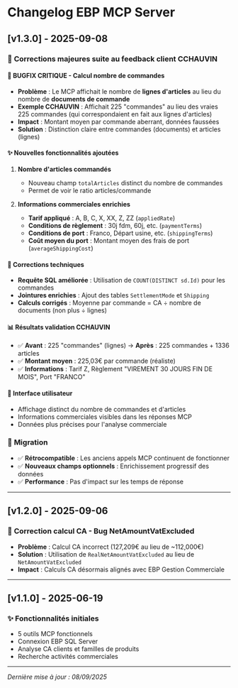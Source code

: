 # Changelog EBP MCP Server

## [v1.3.0] - 2025-09-08

### 🎯 **Corrections majeures suite au feedback client CCHAUVIN**

#### 🔴 **BUGFIX CRITIQUE - Calcul nombre de commandes**
- **Problème** : Le MCP affichait le nombre de **lignes d'articles** au lieu du nombre de **documents de commande**
- **Exemple CCHAUVIN** : Affichait 225 "commandes" au lieu des vraies 225 commandes (qui correspondaient en fait aux lignes d'articles)
- **Impact** : Montant moyen par commande aberrant, données faussées
- **Solution** : Distinction claire entre commandes (documents) et articles (lignes)

#### ✨ **Nouvelles fonctionnalités ajoutées**
1. **Nombre d'articles commandés** 
   - Nouveau champ `totalArticles` distinct du nombre de commandes
   - Permet de voir le ratio articles/commande

2. **Informations commerciales enrichies**
   - **Tarif appliqué** : A, B, C, X, XX, Z, ZZ (`appliedRate`)
   - **Conditions de règlement** : 30j fdm, 60j, etc. (`paymentTerms`)
   - **Conditions de port** : Franco, Départ usine, etc. (`shippingTerms`) 
   - **Coût moyen du port** : Montant moyen des frais de port (`averageShippingCost`)

#### 🔧 **Corrections techniques**
- **Requête SQL améliorée** : Utilisation de `COUNT(DISTINCT sd.Id)` pour les commandes
- **Jointures enrichies** : Ajout des tables `SettlementMode` et `Shipping`
- **Calculs corrigés** : Moyenne par commande = CA ÷ nombre de documents (non plus ÷ lignes)

#### 📊 **Résultats validation CCHAUVIN**
- ✅ **Avant** : 225 "commandes" (lignes) → **Après** : 225 commandes + 1336 articles
- ✅ **Montant moyen** : 225,03€ par commande (réaliste)
- ✅ **Informations** : Tarif Z, Règlement "VIREMENT 30 JOURS FIN DE MOIS", Port "FRANCO"

#### 🎨 **Interface utilisateur**
- Affichage distinct du nombre de commandes et d'articles
- Informations commerciales visibles dans les réponses MCP
- Données plus précises pour l'analyse commerciale

### 🔄 **Migration**
- ✅ **Rétrocompatible** : Les anciens appels MCP continuent de fonctionner
- ✅ **Nouveaux champs optionnels** : Enrichissement progressif des données
- ✅ **Performance** : Pas d'impact sur les temps de réponse

---

## [v1.2.0] - 2025-09-06

### 🎯 **Correction calcul CA - Bug NetAmountVatExcluded**
- **Problème** : Calcul CA incorrect (127,209€ au lieu de ~112,000€)
- **Solution** : Utilisation de `RealNetAmountVatExcluded` au lieu de `NetAmountVatExcluded`
- **Impact** : Calculs CA désormais alignés avec EBP Gestion Commerciale

---

## [v1.1.0] - 2025-06-19

### ✨ **Fonctionnalités initiales**
- 5 outils MCP fonctionnels
- Connexion EBP SQL Server
- Analyse CA clients et familles de produits
- Recherche activités commerciales

---

*Dernière mise à jour : 08/09/2025*